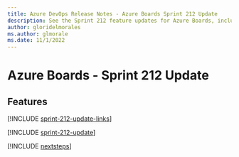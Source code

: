 ```yaml
---
title: Azure DevOps Release Notes - Azure Boards Sprint 212 Update
description: See the Sprint 212 feature updates for Azure Boards, including next steps.
author: gloridelmorales
ms.author: glmorale
ms.date: 11/1/2022
---
```


# Azure Boards - Sprint 212 Update

## Features

[!INCLUDE [sprint-212-update-links](../includes/boards/sprint-212-update-links.md)]

[!INCLUDE [sprint-212-update](../includes/boards/sprint-212-update.md)]

[!INCLUDE [nextsteps](../includes/nextsteps.md)]